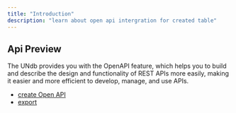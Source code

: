 ```yaml
---
title: "Introduction"
description: "learn about open api intergration for created table"
---
```


## Api Preview

The UNdb provides you with the OpenAPI feature, which helps you to build and describe the design and functionality of REST APIs more easily, making it easier and more efficient to develop, manage, and use APIs.

- [create Open API](./1openapi/)
- [export](./2export/)
